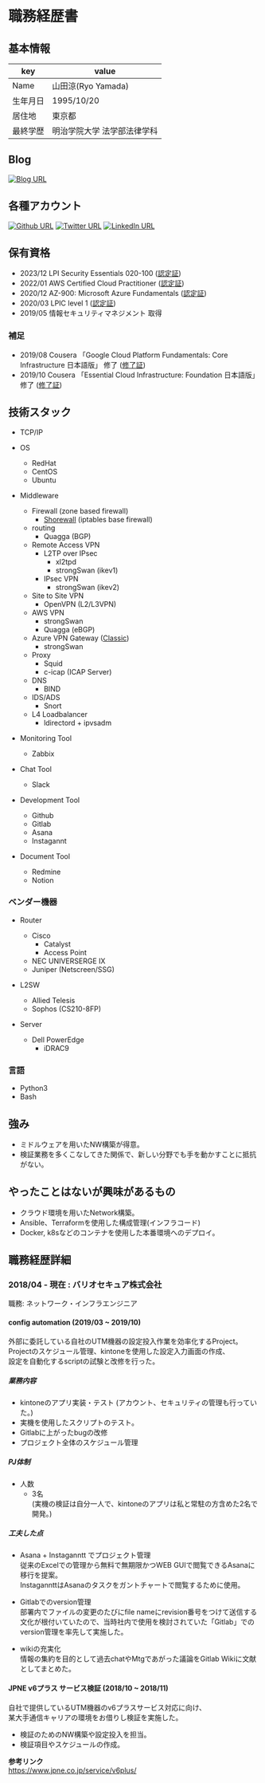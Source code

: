 # 職務経歴書

## 基本情報

|key|value|
|---|-----|
|Name| 山田涼(Ryo Yamada) |
|生年月日| 1995/10/20 |
|居住地| 東京都 |
|最終学歴| 明治学院大学 法学部法律学科 |


## Blog
[![Blog URL](https://img.shields.io/badge/Plug%20me%20in-%23E9E5E3.svg?&style=flat-square&logo=astro&logoColor=black)](https://blog.da8ma.com/)

<!--## LAPRAS-->
<!--START_SECTION:lapras-card-->
<!--END_SECTION:lapras-card-->

## 各種アカウント
[![Github URL](https://img.shields.io/badge/Ryo%20Yamada%20-%2312100E.svg?&style=flat-square&logo=Github&logoColor=white)](https://github.com/da8ma)
[![Twitter URL](https://img.shields.io/badge/@da8ma2017-%231DA1F2.svg?&style=flat-square&logo=twitter&logoColor=white)](https://twitter.com/da8ma2017)
[![LinkedIn URL](https://img.shields.io/badge/LinkedIn-0077B5?style=for-the-badge&style=flat-square&logo=linkedin&logoColor=white)](https://twitter.com/da8ma2017)

## 保有資格

- 2023/12 LPI Security Essentials 020-100 ([認定証](https://cs.lpi.org/caf/Xamman/certification/verify/LPI000411634/3txgcdaec8))
- 2022/01 AWS Certified Cloud Practitioner ([認定証](https://www.credly.com/badges/e5d39f38-5cd7-47cf-b1d4-4ef174e82fe8/public_url))
- 2020/12 AZ-900: Microsoft Azure Fundamentals ([認定証](https://www.youracclaim.com/badges/ff4cfbb2-9123-45b2-b522-c7f7b48f8cde?source=linked_in_profile))
- 2020/03 LPIC level 1 ([認定証](https://cs.lpi.org/caf/Xamman/certification/verify/LPI000411634/2r4garaqyy))
- 2019/05 情報セキュリティマネジメント 取得

### 補足

- 2019/08 Cousera 「Google Cloud Platform Fundamentals: Core Infrastructure 日本語版」 修了 ([修了証](https://www.coursera.org/account/accomplishments/verify/F9PQFFKYBPHJ))
- 2019/10 Cousera 「Essential Cloud Infrastructure: Foundation 日本語版」 修了 ([修了証](https://www.coursera.org/account/accomplishments/verify/M3WSKG9YR3K9))

<!---
### Framework

- Ruby on Rails
- Laravel
- Spring Boot
- などなど
-->

## 技術スタック

<!--
- 言語やフレームワークに限らないスキル。開発手法やプロセス、ツールなど
-->

- TCP/IP
- OS
  - RedHat
  - CentOS
  - Ubuntu

- Middleware
  - Firewall (zone based firewall)
    - [Shorewall](http://shorewall.org/) (iptables base firewall)
  - routing
    - Quagga (BGP)
  - Remote Access VPN
    - L2TP over IPsec
      - xl2tpd
      - strongSwan (ikev1)
    - IPsec VPN
       - strongSwan (ikev2)
  - Site to Site VPN
    - OpenVPN (L2/L3VPN)
  - AWS VPN
    - strongSwan
    - Quagga (eBGP)
  - Azure VPN Gateway ([Classic](https://docs.microsoft.com/ja-jp/azure/vpn-gateway/design#s2smulti))
    - strongSwan
  - Proxy
    - Squid
    - c-icap (ICAP Server)
  - DNS
    - BIND
  - IDS/ADS
    - Snort
  - L4 Loadbalancer 
    - ldirectord + ipvsadm
- Monitoring Tool
  - Zabbix
- Chat Tool
  - Slack
- Development Tool
  - Github
  - Gitlab
  - Asana
  - Instagannt
- Document Tool
  - Redmine
  - Notion

### ベンダー機器

- Router
  - Cisco
    - Catalyst
    - Access Point
  - NEC UNIVERSERGE IX
  - Juniper (Netscreen/SSG)

- L2SW
  - Allied Telesis
  - Sophos (CS210-8FP)

- Server
  - Dell PowerEdge
    - iDRAC9

### 言語
- Python3
- Bash

<!--
- Honeypot
GCP上(GCE + Stackdriver logging + Big query)で  「WOWHoneypot」と「Cowrie」を運用中。
-->

<!--## Language

- 日本語
  - ネイティブ
- 英語
  - かんたんな日常会話ができる
  - TOEIC: xxx点
-->

## 強み

* ミドルウェアを用いたNW構築が得意。
* 検証業務を多くこなしてきた関係で、新しい分野でも手を動かすことに抵抗がない。


## やったことはないが興味があるもの

- クラウド環境を用いたNetwork構築。
- Ansible、Terraformを使用した構成管理(インフラコード)
- Docker, k8sなどのコンテナを使用した本番環境へのデプロイ。

## 職務経歴詳細

### 2018/04 - 現在 : バリオセキュア株式会社

職務: ネットワーク・インフラエンジニア

#### config automation (2019/03 ~ 2019/10)

外部に委託している自社のUTM機器の設定投入作業を効率化するProject。<br> Projectのスケジュール管理、kintoneを使用した設定入力画面の作成、<br>設定を自動化するscriptの試験と改修を行った。

##### 業務内容

- kintoneのアプリ実装・テスト (アカウント、セキュリティの管理も行っていた。)
- 実機を使用したスクリプトのテスト。
- Gitlabに上がったbugの改修
- プロジェクト全体のスケジュール管理

##### PJ体制

- 人数
    - 3名 <br>(実機の検証は自分一人で、kintoneのアプリは私と常駐の方含めた2名で開発。)

##### 工夫した点

- Asana + Instaganntt でプロジェクト管理<br>
従来のExcelでの管理から無料で無期限かつWEB GUIで閲覧できるAsanaに移行を提案。<br> InstagannttはAsanaのタスクをガントチャートで閲覧するために使用。

- Gitlabでのversion管理<br>
部署内でファイルの変更のたびにfile nameにrevision番号をつけて送信する文化が根付いていたので、当時社内で使用を検討されていた「Gitlab」でのversion管理を率先して実施した。

- wikiの充実化<br>
情報の集約を目的として過去chatやMtgであがった議論をGitlab Wikiに文献としてまとめた。

#### JPNE v6プラス サービス検証 (2018/10 ~ 2018/11)

自社で提供しているUTM機器のv6プラスサービス対応に向け、<br>某大手通信キャリアの環境をお借りし検証を実施した。

- 検証のためのNW構築や設定投入を担当。
- 検証項目やスケジュールの作成。

**参考リンク** <br>
https://www.jpne.co.jp/service/v6plus/

<!---
## 課外活動

### 社外プロジェクト
* [運営に携わっているコミュニティ](そのコミュニティのconnpassやカンファレンスページのリンクとか)
* [副業で携わっているサービス](そのサービスのランディングページのリンクとか)

### 過去の登壇資料
* [Speaker Deck](Speaker Deckの自分の資料のページとか)

### 受賞歴
* [イベント名と受賞した賞](イベントのランディングページのリンクや、結果がわかる記事など)

### 執筆歴
* [書籍の名前](Amazonのリンクとか)
* [Qiita](Qiitaの自分のプロフィールのリンクとか)
* [ネットメディアの記事](記事のリンクとか)
* [SoftwareDesignやWEB+DBのこの月の特集](その月のアーカイブのリンクとか)
* [技術系同人誌](boothのリンクとか自分のサイトの紹介リンクとか)
-->
